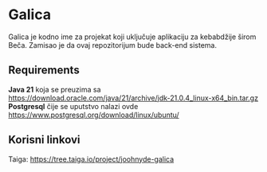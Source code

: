 # Galica

Galica je kodno ime za projekat koji uključuje aplikaciju za kebabdžije širom Beča. Zamisao je da ovaj repozitorijum bude back-end sistema. 

## Requirements
**Java 21** koja se preuzima sa https://download.oracle.com/java/21/archive/jdk-21.0.4_linux-x64_bin.tar.gz
**Postgresql** čije se uputstvo nalazi ovde https://www.postgresql.org/download/linux/ubuntu/


## Korisni linkovi
Taiga: https://tree.taiga.io/project/joohnyde-galica
